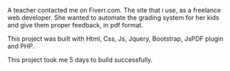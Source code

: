 A teacher contacted me on Fiverr.com. The site that i use, as a freelance web developer. She wanted to automate the grading system for her kids and 
give them proper feedback, in pdf format. 

This project was built with Html, Css, Js, Jquery, Bootstrap, JsPDF plugin and PHP.

This project took me 5 days to build successfully.
